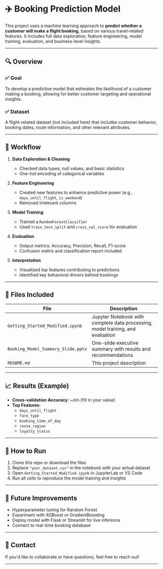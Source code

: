 # ✈️ Booking Prediction Model

This project uses a machine learning approach to **predict whether a customer will make a flight booking**, based on various travel-related features. It includes full data exploration, feature engineering, model training, evaluation, and business-level insights.

---

## 🔍 Overview

### ✅ Goal
To develop a predictive model that estimates the likelihood of a customer making a booking, allowing for better customer targeting and operational insights.

### ✅ Dataset
A flight-related dataset (not included here) that includes customer behavior, booking dates, route information, and other relevant attributes.

---

## 🧪 Workflow

1. **Data Exploration & Cleaning**
   - Checked data types, null values, and basic statistics
   - One-hot encoding of categorical variables

2. **Feature Engineering**
   - Created new features to enhance predictive power (e.g., `days_until_flight`, `is_weekend`)
   - Removed irrelevant columns

3. **Model Training**
   - Trained a `RandomForestClassifier`
   - Used `train_test_split` and `cross_val_score` for evaluation

4. **Evaluation**
   - Output metrics: Accuracy, Precision, Recall, F1-score
   - Confusion matrix and classification report included

5. **Interpretation**
   - Visualized top features contributing to predictions
   - Identified key behavioral drivers behind bookings

---

## 📁 Files Included

| File | Description |
|------|-------------|
| `Getting_Started_Modified.ipynb` | Jupyter Notebook with complete data processing, model training, and evaluation |
| `Booking_Model_Summary_Slide.pptx` | One-slide executive summary with results and recommendations |
| `README.md` | This project description |

---

## 📈 Results (Example)

- **Cross-validation Accuracy**: ~`XX%` (fill in your value)
- **Top Features**:
  - `days_until_flight`
  - `fare_type`
  - `booking_time_of_day`
  - `route_region`
  - `loyalty_status`

---

## 📌 How to Run

1. Clone this repo or download the files
2. Replace `"your_dataset.csv"` in the notebook with your actual dataset
3. Open `Getting_Started_Modified.ipynb` in JupyterLab or VS Code
4. Run all cells to reproduce the model training and insights

---

## 🚀 Future Improvements

- Hyperparameter tuning for Random Forest
- Experiment with XGBoost or GradientBoosting
- Deploy model with Flask or Streamlit for live inference
- Connect to real-time booking database

---

## 📧 Contact

If you'd like to collaborate or have questions, feel free to reach out!

---

